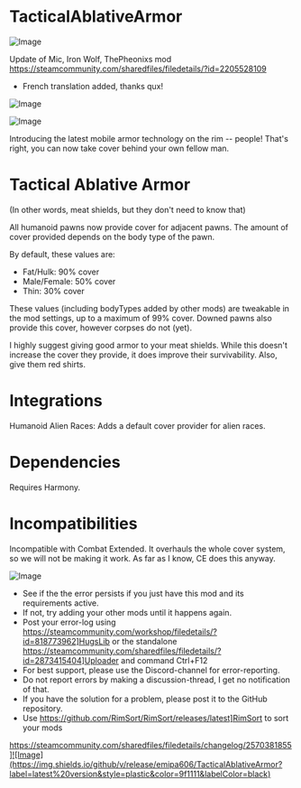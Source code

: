 # TacticalAblativeArmor

![Image](https://i.imgur.com/buuPQel.png)

Update of Mic, Iron Wolf, ThePheonixs mod
https://steamcommunity.com/sharedfiles/filedetails/?id=2205528109

- French translation added, thanks qux!

![Image](https://i.imgur.com/pufA0kM.png)

	
![Image](https://i.imgur.com/Z4GOv8H.png)

Introducing the latest mobile armor technology on the rim -- people! That's right, you can now take cover behind your own fellow man.
	
# Tactical Ablative Armor

(In other words, meat shields, but they don't need to know that)
 
All humanoid pawns now provide cover for adjacent pawns. The amount of cover provided depends on the body type of the pawn.
 
By default, these values are:
 
 - Fat/Hulk: 90% cover
 - Male/Female: 50% cover
 - Thin: 30% cover
 
These values (including bodyTypes added by other mods) are tweakable in the mod settings, up to a maximum of 99% cover. Downed pawns also provide this cover, however corpses do not (yet).
 
I highly suggest giving good armor to your meat shields. While this doesn't increase the cover they provide, it does improve their survivability. Also, give them red shirts.
 
# Integrations

Humanoid Alien Races: Adds a default cover provider for alien races. 
 
# Dependencies

Requires Harmony.

# Incompatibilities

Incompatible with Combat Extended. It overhauls the whole cover system, so we will not be making it work. As far as I know, CE does this anyway.

![Image](https://i.imgur.com/PwoNOj4.png)



-  See if the the error persists if you just have this mod and its requirements active.
-  If not, try adding your other mods until it happens again.
-  Post your error-log using https://steamcommunity.com/workshop/filedetails/?id=818773962]HugsLib or the standalone https://steamcommunity.com/sharedfiles/filedetails/?id=2873415404]Uploader and command Ctrl+F12
-  For best support, please use the Discord-channel for error-reporting.
-  Do not report errors by making a discussion-thread, I get no notification of that.
-  If you have the solution for a problem, please post it to the GitHub repository.
-  Use https://github.com/RimSort/RimSort/releases/latest]RimSort to sort your mods



https://steamcommunity.com/sharedfiles/filedetails/changelog/2570381855]![Image](https://img.shields.io/github/v/release/emipa606/TacticalAblativeArmor?label=latest%20version&style=plastic&color=9f1111&labelColor=black)

